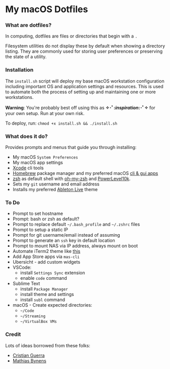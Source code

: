 # My macOS Dotfiles

### What are dotfiles?

In computing, dotfiles are files or directories that begin with a `.`

Filesystem utilities do not display these by default when showing a directory listing. They are commonly used for storing user preferences or preserving the state of a utility.

### Installation

The `install.sh` script will deploy my base macOS workstation configuration including important OS and application settings and resources. This is used to automate both the process of setting up and maintaining one or more workstations.

**Warning**: You're probably best off using this as **✧･ﾟ:_inspiration_:･ﾟ✧** for your own setup. Run at your own risk.

To deploy, run: `chmod +x install.sh && ./install.sh`

### What does it do?

Provides prompts and menus that guide you through installing:

- My macOS `System Preferences`
- My macOS app settings
- [Xcode](https://developer.apple.com/library/archive/technotes/tn2339/_index.html) cli tools
- [Homebrew](https://brew.sh/) package manager and my preferred macOS [cli & gui apps](https://github.com/samkasman/macOS-Dotfiles/blob/master/configs/brew/Brewfile)
- [zsh](http://zsh.sourceforge.net/) as default shell with [oh-my-zsh](https://github.com/robbyrussell/oh-my-zsh) and [PowerLevel10k](https://github.com/romkatv/powerlevel10k).
- Sets my `git` username and email address
- Installs my preferred [Ableton Live](https://www.ableton.com/en/live/) theme

### To Do

- Prompt to set hostname
- Prompt: bash or zsh as default?
- Prompt to replace default `~/.bash_profile` and `~/.zshrc` files
- Prompt to setup a static IP
- Prompt for git username/email instead of assuming
- Prompt to generate an `ssh` key in default location
- Prompt to mount NAS via IP address, always mount on boot
- Automate iTerm2 theme like [this](https://github.com/mbadolato/iTerm2-Color-Schemes/issues/140)
- Add App Store apps via `mas-cli`
- Ubersicht - add custom widgets
- VSCode:
	- install `Settings Sync` extension
	- enable `code` command
- Sublime Text
	- install `Package Manager`
	- install theme and settings
	- install `subl` command
- macOS - Create expected directories:
	- `~/Code`
	- `~/Streaming`
	- `~/VirtualBox VMs`

### Credit

Lots of ideas borrowed from these folks:
- [Cristian Guerra](https://github.com/explorador)
- [Mathias Bynens](https://github.com/mathiasbynens)

